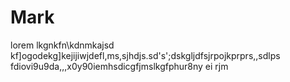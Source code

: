 # Mark
lorem lkgnkfn\kdnmkajsd kf]ogodekg]kejijiwjdefl,ms,sjhdjs.sd's';dskgljdfsjrpojkprprs,,sdlps fdiovi9u9da,,,x0y90iemhsdicgfjmslkgfphur8ny ei rjm